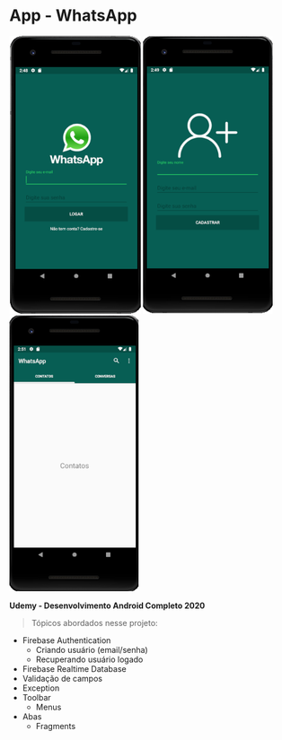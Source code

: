 # App - WhatsApp

![Imagem APP](https://github.com/Jardier/whatsapp/blob/master/app/src/main/res/drawable/img_app.png)
![Imagem APP](https://github.com/Jardier/whatsapp/blob/master/app/src/main/res/drawable/img_app1.png)
![Imagem APP](https://github.com/Jardier/whatsapp/blob/master/app/src/main/res/drawable/img_app2.png)

**Udemy - Desenvolvimento Android Completo 2020**

> Tópicos abordados nesse projeto:
- Firebase Authentication
    - Criando usuário (email/senha)
    - Recuperando usuário logado
- Firebase Realtime Database
- Validação de campos
- Exception
- Toolbar
  - Menus
- Abas
  - Fragments

